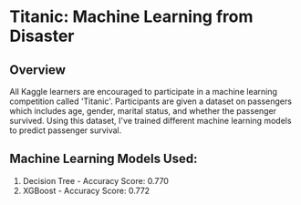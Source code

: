 # Titanic: Machine Learning from Disaster
## Overview
All Kaggle learners are encouraged to participate in a machine learning competition called 'Titanic'. Participants are given a dataset on passengers which includes age, gender, marital status, and whether the passenger survived. 
Using this dataset, I've trained different machine learning models to predict passenger survival.

## Machine Learning Models Used:
1. Decision Tree - Accuracy Score: 0.770
2. XGBoost - Accuracy Score: 0.772
